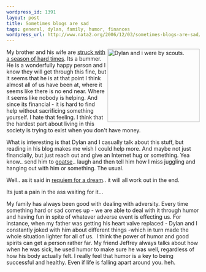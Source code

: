 ```yaml
--- 
wordpress_id: 1391
layout: post
title: Sometimes blogs are sad
tags: general, dylan, family, humor, finances
wordpress_url: http://www.nata2.org/2006/12/03/sometimes-blogs-are-sad/
---
```

<p><a title="Photo Sharing" href="http://www.flickr.com/photos/natatwo/19378531/"><img height="191" alt="Dylan and i were by scouts." src="http://static.flickr.com/16/19378531_d0ed09d1a6_m.jpg" width="240" align="right"></a>My brother and his wife are <a href="http://www.dylanreed.org/2006/12/01/duldrums/">struck with a season of hard times</a>. Its a bummer. He is a wonderfully happy person and I know they will get through this fine, but it seems that he is at that point&nbsp;I think almost all of us have been at, where it seems like there is no end near. Where it seems like nobody is helping. And since its financial - it is hard to find help without sacrificing something yourself. I hate that feeling. I think that the hardest part about living in this society is trying to exist when you don't&nbsp;have money. </p> <p>What is interesting is that Dylan and I casually talk about this stuff, but reading in his blog makes me wish I could help more. And maybe not just financially, but just reach out and give an Internet hug or something. Yea know.. send him to <a href="http://en.wikipedia.org/wiki/Goatse">goatse</a>.. laugh and then tell him how I miss juggling and hanging out with him or something. The usual. </p> <p>Well.. as it said in <a href="http://imdb.com/title/tt0180093/">requiem for a dream</a>.. it will all work out in the end. </p> <p>Its just a pain in the ass waiting for it... </p> <p>My family has always been good with dealing with adversity. Every time something hard or sad comes up - we are able to deal with it through humor and having fun in spite of whatever adverse event is effecting us. For instance, when my father was getting his heart valve replaced - Dylan and I constantly joked with him about different things -which in turn made the whole situation lighter for all of us.&nbsp; I think the power of humor and good spirits can get a person rather far. My friend Jeffrey always talks about how when he was sick, he used humor to make sure he was well, regardless of how his body actually felt. I really feel that humor is a key to being successful and healthy. Even if life is falling apart around you. heh. </p>
